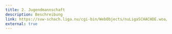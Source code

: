 ```yaml
---
title: 2. Jugendmannschaft
description: Beschreibung
link: https://svw-schach.liga.nu/cgi-bin/WebObjects/nuLigaSCHACHDE.woa/wa/groupPage?championship=Unterland+Jugend+24%2F25&group=1306
external: true
---
```

